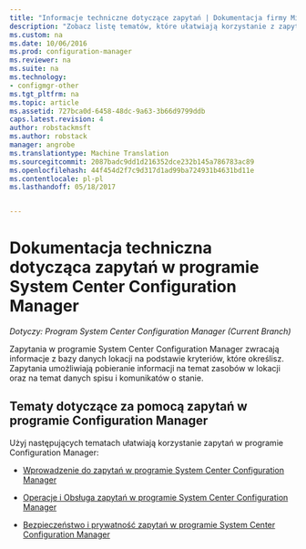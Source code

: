 ```yaml
---
title: "Informacje techniczne dotyczące zapytań | Dokumentacja firmy Microsoft"
description: "Zobacz listę tematów, które ułatwiają korzystanie z zapytań można pobrać informacji o zasobach w witrynie."
ms.custom: na
ms.date: 10/06/2016
ms.prod: configuration-manager
ms.reviewer: na
ms.suite: na
ms.technology:
- configmgr-other
ms.tgt_pltfrm: na
ms.topic: article
ms.assetid: 727bca0d-6458-48dc-9a63-3b66d9799ddb
caps.latest.revision: 4
author: robstackmsft
ms.author: robstack
manager: angrobe
ms.translationtype: Machine Translation
ms.sourcegitcommit: 2087badc9dd1d216352dce232b145a786783ac89
ms.openlocfilehash: 44f454d2f7c9d317d1ad99ba724931b4631bd11e
ms.contentlocale: pl-pl
ms.lasthandoff: 05/18/2017


---                     
```

# <a name="queries-technical-reference-for-system-center-configuration-manager"></a>Dokumentacja techniczna dotycząca zapytań w programie System Center Configuration Manager

*Dotyczy: Program System Center Configuration Manager (Current Branch)*

Zapytania w programie System Center Configuration Manager zwracają informacje z bazy danych lokacji na podstawie kryteriów, które określisz. Zapytania umożliwiają pobieranie informacji na temat zasobów w lokacji oraz na temat danych spisu i komunikatów o stanie.  

## <a name="topics-about-using-queries-in-configuration-manager"></a>Tematy dotyczące za pomocą zapytań w programie Configuration Manager  
 Użyj następujących tematach ułatwiają korzystanie zapytań w programie Configuration Manager:  

-   [Wprowadzenie do zapytań w programie System Center Configuration Manager](../../../core/servers/manage/introduction-to-queries.md)  

-   [Operacje i Obsługa zapytań w programie System Center Configuration Manager](../../../core/servers/manage/operations-and-maintenance-for-queries.md)  

-   [Bezpieczeństwo i prywatność zapytań w programie System Center Configuration Manager](../../../core/servers/manage/security-and-privacy-for-queries.md)  


